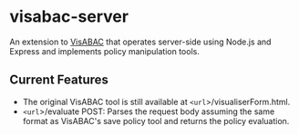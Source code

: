 # visabac-server
An extension to [VisABAC](https://gitlab.com/morisset/visabac) that operates server-side using Node.js and Express and implements policy manipulation tools.

## Current Features
* The original VisABAC tool is still available at `<url`>/visualiserForm.html.
* `<url`>/evaluate POST: Parses the request body assuming the same format as VisABAC's save policy tool and returns the policy evaluation.